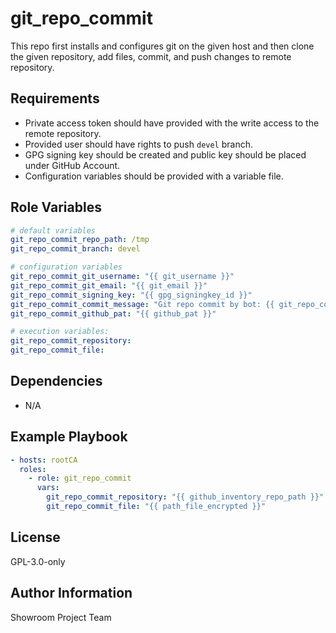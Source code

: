 git_repo_commit
=========

This repo first installs and configures git on the given host and then clone the given repository, add files, commit, and push changes to remote repository.

Requirements
------------

- Private access token should have provided with the write access to the remote repository.
- Provided user should have rights to push `devel` branch.
- GPG signing key should be created and public key should be placed under GitHub Account.
- Configuration variables should be provided with a variable file.

Role Variables
--------------

```yaml
# default variables
git_repo_commit_repo_path: /tmp
git_repo_commit_branch: devel

# configuration variables
git_repo_commit_git_username: "{{ git_username }}"
git_repo_commit_git_email: "{{ git_email }}"
git_repo_commit_signing_key: "{{ gpg_signingkey_id }}"
git_repo_commit_commit_message: "Git repo commit by bot: {{ git_repo_commit_git_username }}"
git_repo_commit_github_pat: "{{ github_pat }}"

# execution variables:
git_repo_commit_repository:
git_repo_commit_file:
```

Dependencies
------------

- N/A

Example Playbook
----------------

```yaml
- hosts: rootCA
  roles:
    - role: git_repo_commit
      vars:
        git_repo_commit_repository: "{{ github_inventory_repo_path }}"
        git_repo_commit_file: "{{ path_file_encrypted }}"
```

License
-------

GPL-3.0-only

Author Information
------------------

Showroom Project Team
